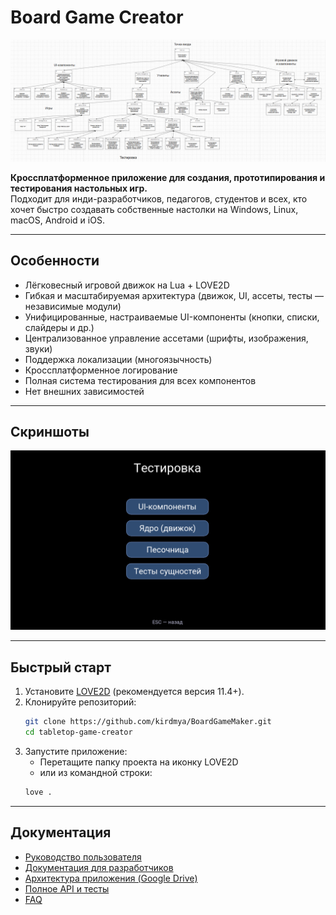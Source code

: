 # Board Game Creator

![arch](docs/architecture.png)

**Кроссплатформенное приложение для создания, прототипирования и тестирования настольных игр.**  
Подходит для инди-разработчиков, педагогов, студентов и всех, кто хочет быстро создавать собственные настолки на Windows, Linux, macOS, Android и iOS.

---

## Особенности

- Лёгковесный игровой движок на Lua + LOVE2D
- Гибкая и масштабируемая архитектура (движок, UI, ассеты, тесты — независимые модули)
- Унифицированные, настраиваемые UI-компоненты (кнопки, списки, слайдеры и др.)
- Централизованное управление ассетами (шрифты, изображения, звуки)
- Поддержка локализации (многоязычность)
- Кроссплатформенное логирование
- Полная система тестирования для всех компонентов
- Нет внешних зависимостей

---

## Скриншоты

![menu](docs/test_core.png)

---

## Быстрый старт

1. Установите [LOVE2D](https://love2d.org/) (рекомендуется версия 11.4+).
2. Клонируйте репозиторий:
    ```bash
    git clone https://github.com/kirdmya/BoardGameMaker.git
    cd tabletop-game-creator
    ```
3. Запустите приложение:
    - Перетащите папку проекта на иконку LOVE2D  
    - или из командной строки:
    ```bash
    love .
    ```

---

## Документация

- [Руководство пользователя](docs/USAGE.md)
- [Документация для разработчиков](docs/DEVELOP.md)
- [Архитектура приложения (Google Drive)](https://drive.google.com/file/d/1NGn5jJ0iJ0-tImD68ZDAlXl-6SXQmU9M/view?usp=sharing)
- [Полное API и тесты](docs/API.md)
- [FAQ](docs/FAQ.md)



